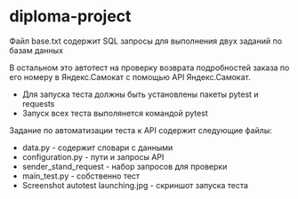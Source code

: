 # diploma-project
Файл base.txt содержит SQL запросы для выполнения двух заданий по базам данных

В остальном это автотест на проверку возврата подробностей заказа по его номеру в Яндекс.Самокат с помощью API Яндекс.Самокат.
- Для запуска теста должны быть установлены пакеты pytest и requests
- Запуск всех теста выполянется командой pytest

Задание по автоматизации теста к API содержит следующие файлы:
- data.py - содержит словари с данными
- configuration.py - пути и запросы API
- sender_stand_request - набор запросов для проверки
- main_test.py - собственно тест
- Screenshot autotest launching.jpg - скриншот запуска теста



